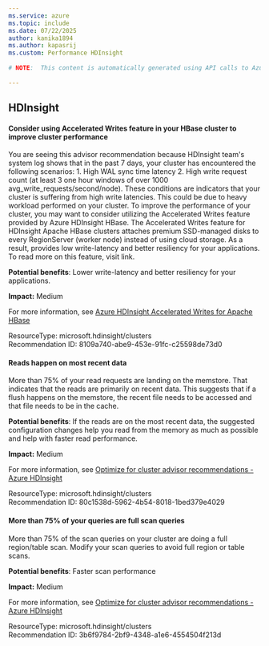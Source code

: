 ```yaml
---
ms.service: azure
ms.topic: include
ms.date: 07/22/2025
author: kanika1894
ms.author: kapasrij
ms.custom: Performance HDInsight
  
# NOTE:  This content is automatically generated using API calls to Azure. Any edits made on these files will be overwritten in the next run of the script. 
  
---
```

  
## HDInsight  
  
<!--8109a740-abe9-453e-91fc-c25598de73d0_begin-->

#### Consider using Accelerated Writes feature in your HBase cluster to improve cluster performance  
  
You are seeing this advisor recommendation because HDInsight team's system log shows that in the past 7 days, your cluster has encountered the following scenarios: 1. High WAL sync time latency 2. High write request count (at least 3 one hour windows of over 1000 avg_write_requests/second/node). These conditions are indicators that your cluster is suffering from high write latencies. This could be due to heavy workload performed on your cluster. To improve the performance of your cluster, you may want to consider utilizing the Accelerated Writes feature provided by Azure HDInsight HBase. The Accelerated Writes feature for HDInsight Apache HBase clusters attaches premium SSD-managed disks to every RegionServer (worker node) instead of using cloud storage. As a result, provides low write-latency and better resiliency for your applications. To read more on this feature, visit link.  
  
**Potential benefits**: Lower write-latency and better resiliency for your applications.  

**Impact:** Medium
  
For more information, see [Azure HDInsight Accelerated Writes for Apache HBase](/azure/hdinsight/hbase/apache-hbase-accelerated-writes)  

ResourceType: microsoft.hdinsight/clusters  
Recommendation ID: 8109a740-abe9-453e-91fc-c25598de73d0  


<!--8109a740-abe9-453e-91fc-c25598de73d0_end-->

<!--80c1538d-5962-4b54-8018-1bed379e4029_begin-->

#### Reads happen on most recent data  
  
More than 75% of your read requests are landing on the memstore. That indicates that the reads are primarily on recent data. This suggests that if a flush happens on the memstore, the recent file needs to be accessed and that file needs to be in the cache.  
  
**Potential benefits**: If the reads are on the most recent data, the suggested configuration changes help you read from the memory as much as possible and help with faster read performance.  

**Impact:** Medium
  
For more information, see [Optimize for cluster advisor recommendations - Azure HDInsight](/azure/hdinsight/hbase/apache-hbase-advisor)  

ResourceType: microsoft.hdinsight/clusters  
Recommendation ID: 80c1538d-5962-4b54-8018-1bed379e4029  


<!--80c1538d-5962-4b54-8018-1bed379e4029_end-->

<!--3b6f9784-2bf9-4348-a1e6-4554504f213d_begin-->

#### More than 75% of your queries are full scan queries  
  
More than 75% of the scan queries on your cluster are doing a full region/table scan. Modify your scan queries to avoid full region or table scans.  
  
**Potential benefits**: Faster scan performance  

**Impact:** Medium
  
For more information, see [Optimize for cluster advisor recommendations - Azure HDInsight](/azure/hdinsight/hbase/apache-hbase-advisor)  

ResourceType: microsoft.hdinsight/clusters  
Recommendation ID: 3b6f9784-2bf9-4348-a1e6-4554504f213d  


<!--3b6f9784-2bf9-4348-a1e6-4554504f213d_end-->

<!--articleBody-->

